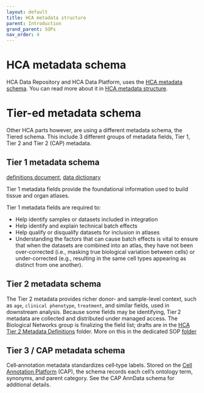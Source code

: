 ```yaml
---
layout: default
title: HCA metadata structure
parent: Introduction
grand_parent: SOPs
nav_order: 4
---
```


# HCA metadata schema

HCA Data Repository and HCA Data Platform, uses the [HCA metadata schema](https://github.com/HumanCellAtlas/metadata-schema/tree/master/json_schema). You can read more about it in [HCA metadata structure](https://github.com/HumanCellAtlas/metadata-schema/blob/master/docs/structure.md).

# Tier-ed metadata schema
Other HCA parts however, are using a different metadata schema, the Tiered schema. This include 3 different groups of metadata fields, Tier 1, Tier 2 and Tier 2 (CAP) metadata.

## Tier 1 metadata schema
[definitions document](https://docs.google.com/spreadsheets/d/13oqRLh1awe7bClpX617_HQaoS8XPZV5JKPtPEff8-p4/edit?gid=1404414727#gid=1404414727), [data dictionary](https://data.humancellatlas.org/metadata/tier-1)

Tier 1 metadata fields provide the foundational information used to build tissue and organ atlases.

Tier 1 metadata fields are required to:
-  Help identify samples or datasets included in integration
-  Help identify and explain technical batch effects 
-  Help qualify or disqualify datasets for inclusion in atlases
-  Understanding the factors that can cause batch effects is vital to ensure that when the datasets are combined into an atlas, they have not been over-corrected (i.e., masking true biological variation between cells) or under-corrected (e.g., resulting in the same cell types appearing as distinct from one another).

## Tier 2 metadata schema
The Tier 2 metadata provides richer donor- and sample-level context, such as `age`, `clinical phenotype`, `treatment`, and similar fields, used in downstream analysis. Because some fields may be identifying, Tier 2 metadata are collected and distributed under managed access. The Biological Networks group is finalizing the field list; drafts are in the [HCA Tier 2 Metadata Definitions](https://drive.google.com/drive/folders/1ngcIgKBV9OUM1pPO-CDRH6ZIpyiSpamu) folder. More on this in the dedicated SOP [folder](/hca-ebi-wrangler-central/SOPs/Tier_2)

## Tier 3 / CAP metadata schema
Cell‑annotation metadata standardizes cell‑type labels. Stored on the [Cell Annotation Platform](https://celltype.info/) (CAP), the schema records each cell’s ontology term, synonyms, and parent category. See the CAP AnnData schema for additional details.
